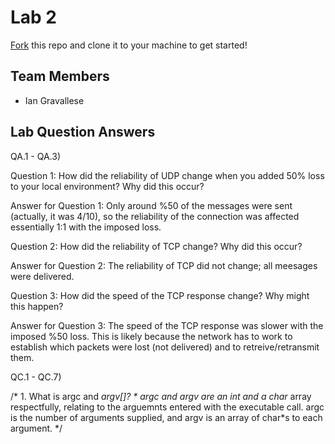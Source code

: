 # Lab 2
[Fork](https://docs.github.com/en/get-started/quickstart/fork-a-repo) this repo and clone it to your machine to get started!

## Team Members
- Ian Gravallese


## Lab Question Answers

QA.1 - QA.3)

Question 1: How did the reliability of UDP change when you added 50% loss to your local
environment? Why did this occur?

Answer for Question 1: 
Only around %50 of the messages were sent (actually, it was 4/10), so the reliability of the connection was affected essentially 1:1 with the imposed loss.

Question 2: How did the reliability of TCP change? Why did this occur?

Answer for Question 2: 
The reliability of TCP did not change; all meesages were delivered.

Question 3: How did the speed of the TCP response change? Why might this happen?

Answer for Question 3: 
The speed of the TCP response was slower with the imposed %50 loss. This is likely because the network has to work to establish which packets were lost (not delivered) and to retreive/retransmit them.


QC.1 - QC.7)

/* 1. What is argc and *argv[]?
     * 
     argc and argv are an int and a char* array respectfully, relating to the arguemnts entered with the executable call. 
     argc is the number of arguments supplied, and argv is an array of char*s to each argument.
*/



